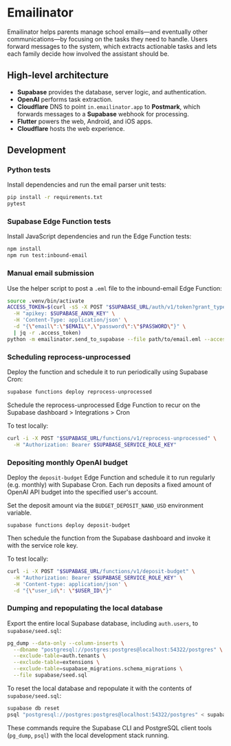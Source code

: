 # Emailinator

Emailinator helps parents manage school emails—and eventually other communications—by focusing on the tasks they need to handle. Users forward messages to the system, which extracts actionable tasks and lets each family decide how involved the assistant should be.

## High-level architecture

- **Supabase** provides the database, server logic, and authentication.
- **OpenAI** performs task extraction.
- **Cloudflare** DNS to point `in.emailinator.app` to **Postmark**, which forwards messages to a **Supabase** webhook for processing.
- **Flutter** powers the web, Android, and iOS apps.
- **Cloudflare** hosts the web experience.

## Development

### Python tests

Install dependencies and run the email parser unit tests:

```bash
pip install -r requirements.txt
pytest
```

### Supabase Edge Function tests

Install JavaScript dependencies and run the Edge Function tests:

```bash
npm install
npm run test:inbound-email
```

### Manual email submission

Use the helper script to post a `.eml` file to the inbound-email Edge Function:

```bash
source .venv/bin/activate
ACCESS_TOKEN=$(curl -sS -X POST "$SUPABASE_URL/auth/v1/token?grant_type=password" \
  -H "apikey: $SUPABASE_ANON_KEY" \
  -H 'Content-Type: application/json' \
  -d "{\"email\":\"$EMAIL\",\"password\":\"$PASSWORD\"}" \
  | jq -r .access_token)
python -m emailinator.send_to_supabase --file path/to/email.eml --access-token "$ACCESS_TOKEN" --url "$SUPABASE_URL/functions/v1/inbound-email"
```

### Scheduling reprocess-unprocessed

Deploy the function and schedule it to run periodically using Supabase Cron:

```bash
supabase functions deploy reprocess-unprocessed
```

Schedule the reprocess-unprocessed Edge Function to recur on the Supabase dashboard > Integrations > Cron

To test locally:

```bash
curl -i -X POST "$SUPABASE_URL/functions/v1/reprocess-unprocessed" \
  -H "Authorization: Bearer $SUPABASE_SERVICE_ROLE_KEY"  
```

### Depositing monthly OpenAI budget

Deploy the `deposit-budget` Edge Function and schedule it to run regularly (e.g. monthly) with Supabase Cron. Each run deposits a fixed amount of OpenAI API budget into the specified user's account.

Set the deposit amount via the `BUDGET_DEPOSIT_NANO_USD` environment variable.

```
supabase functions deploy deposit-budget
```

Then schedule the function from the Supabase dashboard and invoke it with the service role key.

To test locally:

```bash
curl -i -X POST "$SUPABASE_URL/functions/v1/deposit-budget" \
  -H "Authorization: Bearer $SUPABASE_SERVICE_ROLE_KEY" \
  -H 'Content-type: application/json' \
  -d "{\"user_id\": \"$USER_ID\"}"
```

### Dumping and repopulating the local database

Export the entire local Supabase database, including `auth.users`, to
`supabase/seed.sql`:

```bash
pg_dump --data-only --column-inserts \
  --dbname "postgresql://postgres:postgres@localhost:54322/postgres" \
  --exclude-table=auth.tenants \
  --exclude-table=extensions \
  --exclude-table=supabase_migrations.schema_migrations \
  --file supabase/seed.sql
```

To reset the local database and repopulate it with the contents of
`supabase/seed.sql`:

```bash
supabase db reset
psql "postgresql://postgres:postgres@localhost:54322/postgres" < supabase/seed.sql
```

These commands require the Supabase CLI and PostgreSQL client tools
(`pg_dump`, `psql`) with the local development stack running.
